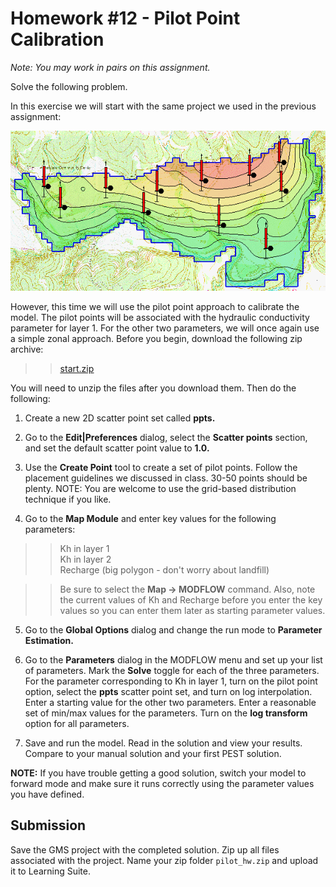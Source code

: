 # Homework #12 - Pilot Point Calibration

_Note: You may work in pairs on this assignment._

Solve the following problem.

In this exercise we will start with the same project we used in the previous assignment:

![easttexsimp2 (1).gif](images/easttexsimp2%20%281%29.gif)

However, this time we will use the pilot point approach to calibrate the model. The pilot points will be associated with the hydraulic conductivity parameter for layer 1. For the other two parameters, we will once again use a simple zonal approach. Before you begin, download the following zip archive:

>>[<u>start.zip</u>](start.zip)

You will need to unzip the files after you download them. Then do the following:

1) Create a new 2D scatter point set called **ppts.**

2) Go to the **Edit|Preferences** dialog, select the **Scatter points** section, and set the default scatter point value to **1.0.**

3) Use the **Create Point** tool to create a set of pilot points. Follow the placement guidelines we discussed in class. 30-50 points should be plenty. NOTE: You are welcome to use the grid-based distribution technique if you like.

4) Go to the **Map Module** and enter key values for the following parameters:

>>Kh in layer 1<br>
>>Kh in layer 2<br>
>>Recharge (big polygon - don't worry about landfill)

>>Be sure to select the **Map -> MODFLOW** command. Also, note the current values of Kh and Recharge before you enter the key values so you can enter them later as starting parameter values.

5) Go to the **Global Options** dialog and change the run mode to **Parameter Estimation.**

6) Go to the **Parameters** dialog in the MODFLOW menu and set up your list of parameters. Mark the **Solve** toggle for each of the three parameters. For the parameter corresponding to Kh in layer 1, turn on the pilot point option, select the **ppts** scatter point set, and turn on log interpolation. Enter a starting value for the other two parameters. Enter a reasonable set of min/max values for the parameters. Turn on the **log transform** option for all parameters.

7) Save and run the model. Read in the solution and view your results. Compare to your manual solution and your first PEST solution.

**NOTE:** If you have trouble getting a good solution, switch your model to forward mode and make sure it runs correctly using the parameter values you have defined.

## Submission

Save the GMS project with the completed solution. Zip up all files associated with the project. Name your zip folder `pilot_hw.zip` and upload it to Learning Suite.

